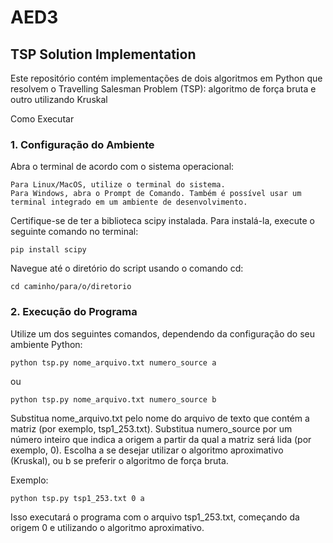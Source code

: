 # AED3

## TSP Solution Implementation

Este repositório contém implementações de dois algoritmos em Python que resolvem o Travelling Salesman Problem (TSP): algoritmo de força bruta e outro utilizando Kruskal

Como Executar
  ### 1. Configuração do Ambiente

Abra o terminal de acordo com o sistema operacional:

    Para Linux/MacOS, utilize o terminal do sistema.
    Para Windows, abra o Prompt de Comando. Também é possível usar um terminal integrado em um ambiente de desenvolvimento.

Certifique-se de ter a biblioteca scipy instalada. Para instalá-la, execute o seguinte comando no terminal:

    pip install scipy

Navegue até o diretório do script usando o comando cd:

    cd caminho/para/o/diretorio

  ### 2. Execução do Programa

Utilize um dos seguintes comandos, dependendo da configuração do seu ambiente Python:

    python tsp.py nome_arquivo.txt numero_source a

ou

    python tsp.py nome_arquivo.txt numero_source b

  Substitua nome_arquivo.txt pelo nome do arquivo de texto que contém a matriz (por exemplo, tsp1_253.txt).
  Substitua numero_source por um número inteiro que indica a origem a partir da qual a matriz será lida (por exemplo, 0).
  Escolha a se desejar utilizar o algoritmo aproximativo (Kruskal), ou b se preferir o algoritmo de força bruta.

Exemplo:

    python tsp.py tsp1_253.txt 0 a

Isso executará o programa com o arquivo tsp1_253.txt, começando da origem 0 e utilizando o algoritmo aproximativo.
